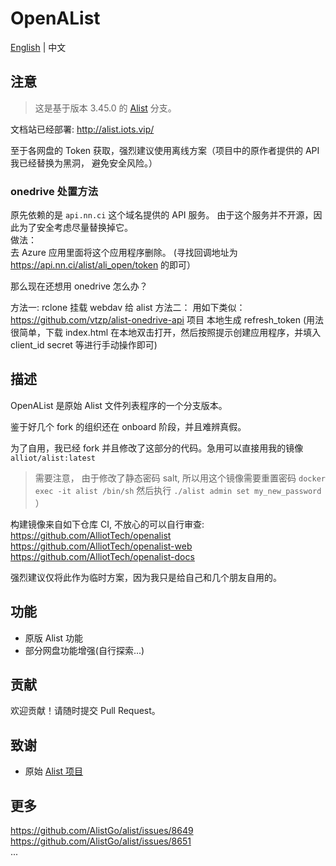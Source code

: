 # OpenAList
[English](./README.md) | 中文 
## 注意    
> 这是基于版本 3.45.0 的 [Alist](https://github.com/alist-org/alist) 分支。 

文档站已经部署: http://alist.iots.vip/  

至于各网盘的 Token 获取，强烈建议使用离线方案（项目中的原作者提供的 API 我已经替换为黑洞， 避免安全风险。）


### onedrive 处置方法
原先依赖的是 `api.nn.ci` 这个域名提供的 API 服务。 由于这个服务并不开源，因此为了安全考虑尽量替换掉它。  
做法：  
去 Azure 应用里面将这个应用程序删除。 (寻找回调地址为 https://api.nn.ci/alist/ali_open/token 的即可）

那么现在还想用 onedrive 怎么办？

方法一: rclone 挂载 webdav 给 alist
方法二： 用如下类似： https://github.com/vtzp/alist-onedrive-api 项目 本地生成 refresh_token (用法很简单，下载 index.html 在本地双击打开，然后按照提示创建应用程序，并填入 client_id secret 等进行手动操作即可)  


## 描述  
OpenAList 是原始 Alist 文件列表程序的一个分支版本。  

鉴于好几个 fork 的组织还在 onboard 阶段，并且难辨真假。  

为了自用，我已经 fork 并且修改了这部分的代码。急用可以直接用我的镜像 `alliot/alist:latest`

> 需要注意， 由于修改了静态密码 salt, 所以用这个镜像需要重置密码 
> `docker exec -it alist /bin/sh`
> 然后执行 `./alist admin set my_new_password` ）

构建镜像来自如下仓库 CI, 不放心的可以自行审查:  
https://github.com/AlliotTech/openalist  
https://github.com/AlliotTech/openalist-web  
https://github.com/AlliotTech/openalist-docs  

强烈建议仅将此作为临时方案，因为我只是给自己和几个朋友自用的。



## 功能  
- 原版 Alist 功能  
- 部分网盘功能增强(自行探索...)

## 贡献  
欢迎贡献！请随时提交 Pull Request。

## 致谢  
- 原始 [Alist 项目](https://github.com/alist-org/alist)

## 更多  
https://github.com/AlistGo/alist/issues/8649  
https://github.com/AlistGo/alist/issues/8651  
...